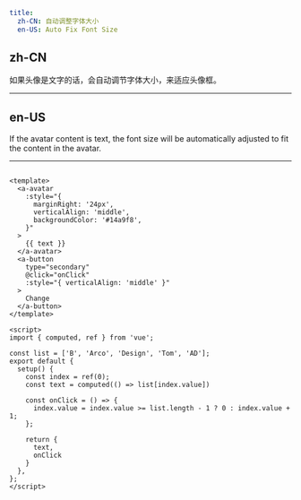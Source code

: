 ```yaml
title:
  zh-CN: 自动调整字体大小
  en-US: Auto Fix Font Size
```

## zh-CN

如果头像是文字的话，会自动调节字体大小，来适应头像框。

---
## en-US

If the avatar content is text, the font size will be automatically adjusted to fit the content in the avatar.

---

```vue

<template>
  <a-avatar
    :style="{
      marginRight: '24px',
      verticalAlign: 'middle',
      backgroundColor: '#14a9f8',
    }"
  >
    {{ text }}
  </a-avatar>
  <a-button
    type="secondary"
    @click="onClick"
    :style="{ verticalAlign: 'middle' }"
  >
    Change
  </a-button>
</template>

<script>
import { computed, ref } from 'vue';

const list = ['B', 'Arco', 'Design', 'Tom', 'AD'];
export default {
  setup() {
    const index = ref(0);
    const text = computed(() => list[index.value])

    const onClick = () => {
      index.value = index.value >= list.length - 1 ? 0 : index.value + 1;
    };

    return {
      text,
      onClick
    }
  },
};
</script>
```
